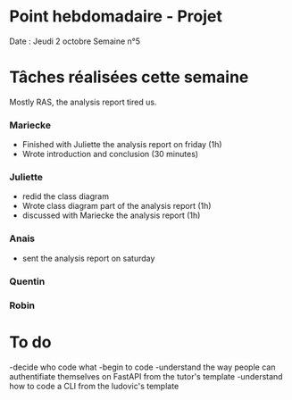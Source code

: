 # Point hebdomadaire - Projet

Date : Jeudi 2 octobre
Semaine n°5

# Tâches réalisées cette semaine

Mostly RAS, the analysis report tired us.

### Mariecke 
- Finished with Juliette the analysis report on friday (1h) 
- Wrote introduction and conclusion (30 minutes)

### Juliette
- redid the class diagram 
- Wrote class diagram part of the analysis report (1h)
- discussed with Mariecke the analysis report (1h)

### Anais
- sent the analysis report on saturday 

### Quentin

### Robin

# To do

-decide who code what
-begin to code
-understand the way people can authentifiate themselves on FastAPI from the tutor's template
-understand how to code a CLI from the ludovic's template
